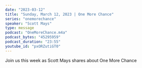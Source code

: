 ```yaml
---
date: "2023-03-12"
title: "Sunday, March 12, 2023 | One More Chance"
series: "onemorechance"
speaker: "Scott Mays"
type: message
podcast: "OneMoreChance.m4a"
podcast_bytes: "45295959"
podcast_duration: "23:55"
youtube_id: "pxORZutiGT0"
---
```

Join us this week as Scott Mays shares about One More Chance
